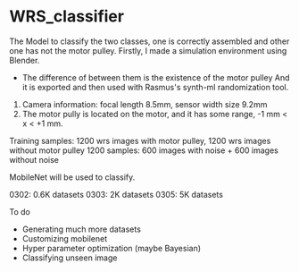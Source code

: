 # WRS_classifier

The Model to classify the two classes, one is correctly assembled and other one has not the motor pulley.
Firstly, I made a simulation environment using Blender.
- The difference of between them is the existence of the motor pulley
And it is exported and then used with Rasmus's synth-ml randomization tool.

1. Camera information: focal length 8.5mm, sensor width size 9.2mm
2. The motor pully is located on the motor, and it has some range, -1 mm < x < +1 mm.

Training samples: 1200 wrs images with motor pulley, 1200 wrs images without motor pulley
1200 samples: 600 images with noise + 600 images without noise

MobileNet will be used to classify.

0302: 0.6K datasets
0303: 2K datasets
0305: 5K datasets


To do
- Generating much more datasets
- Customizing mobilenet
- Hyper parameter optimization (maybe Bayesian)
- Classifying unseen image